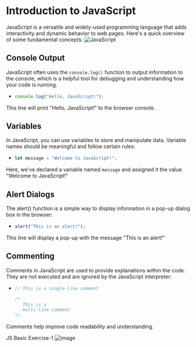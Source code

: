 # Introduction to JavaScript

JavaScript is a versatile and widely-used programming language that adds interactivity and dynamic behavior to web pages. 
Here's a quick overview of some fundamental concepts:
![JavaScript](https://github.com/SamarpanKc/WEB-HUB/assets/110466655/01d950da-b1eb-4304-b9f5-c2dd8d70221e)

## Console Output

JavaScript often uses the `console.log()` function to output information to the console, which is a helpful tool for debugging and understanding how your code is running.

- ```javascript
  console.log("Hello, JavaScript!");
This line will print "Hello, JavaScript!" to the browser console.

## Variables
In JavaScript, you can use variables to store and manipulate data. Variable names should be meaningful and follow certain rules:
- ```javascript
  let message = "Welcome to JavaScript!";
Here, we've declared a variable named `message` and assigned it the value "Welcome to JavaScript!"

## Alert Dialogs
The alert() function is a simple way to display information in a pop-up dialog box in the browser:
- ```javascript
  alert("This is an alert!");
This line will display a pop-up with the message "This is an alert!"

## Commenting
Comments in JavaScript are used to provide explanations within the code. They are not executed and are ignored by the JavaScript interpreter:
- ```javascript
  // This is a single-line comment

  /*
     This is a
     multi-line comment
  */
Comments help improve code readability and understanding.

JS Basic Exercise-1 
![image](https://github.com/SamarpanKc/WEB-HUB/assets/110466655/74ad1dab-d030-4574-8274-bc7538f1193a)

